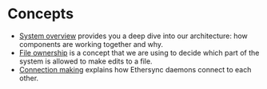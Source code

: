 <!--
SPDX-FileCopyrightText: 2024 blinry <mail@blinry.org>
SPDX-FileCopyrightText: 2024 zormit <nt4u@kpvn.de>

SPDX-License-Identifier: CC-BY-SA-4.0
-->

# Concepts

- [System overview](system-overview.md) provides you a deep dive into our architecture: how components are working together and why.
- [File ownership](file-ownership.md) is a concept that we are using to decide which part of the system is allowed to make edits to a file.
- [Connection making](connection-making.md) explains how Ethersync daemons connect to each other.
